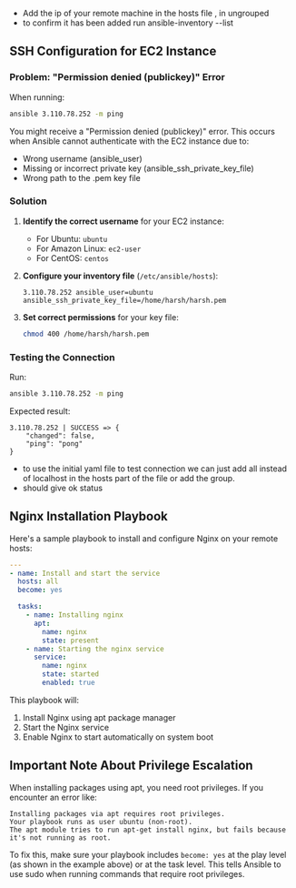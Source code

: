 - Add the ip of your remote machine in the hosts file , in ungrouped
- to confirm it has been added run ansible-inventory --list

## SSH Configuration for EC2 Instance

### Problem: "Permission denied (publickey)" Error
When running:
```bash
ansible 3.110.78.252 -m ping
```
You might receive a "Permission denied (publickey)" error. This occurs when Ansible cannot authenticate with the EC2 instance due to:
- Wrong username (ansible_user)
- Missing or incorrect private key (ansible_ssh_private_key_file)
- Wrong path to the .pem key file

### Solution

1. **Identify the correct username** for your EC2 instance:
   - For Ubuntu: `ubuntu`
   - For Amazon Linux: `ec2-user`
   - For CentOS: `centos`

2. **Configure your inventory file** (`/etc/ansible/hosts`):
   ```
   3.110.78.252 ansible_user=ubuntu ansible_ssh_private_key_file=/home/harsh/harsh.pem
   ```

3. **Set correct permissions** for your key file:
   ```bash
   chmod 400 /home/harsh/harsh.pem
   ```

### Testing the Connection
Run:
```bash
ansible 3.110.78.252 -m ping
```

Expected result:
```
3.110.78.252 | SUCCESS => {
    "changed": false,
    "ping": "pong"
}
```

- to use the initial yaml file to test connection we can just add all instead of localhost in the hosts part of the file or add the group.
- should give ok status

## Nginx Installation Playbook

Here's a sample playbook to install and configure Nginx on your remote hosts:

```yaml
---
- name: Install and start the service
  hosts: all
  become: yes

  tasks:
    - name: Installing nginx
      apt:
        name: nginx
        state: present
    - name: Starting the nginx service
      service:
        name: nginx
        state: started
        enabled: true
```



This playbook will:
1. Install Nginx using apt package manager
2. Start the Nginx service
3. Enable Nginx to start automatically on system boot

## Important Note About Privilege Escalation

When installing packages using apt, you need root privileges. If you encounter an error like:

```
Installing packages via apt requires root privileges.
Your playbook runs as user ubuntu (non-root).
The apt module tries to run apt-get install nginx, but fails because it's not running as root.
```

To fix this, make sure your playbook includes `become: yes` at the play level (as shown in the example above) or at the task level. This tells Ansible to use sudo when running commands that require root privileges.


